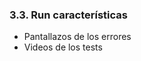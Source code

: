### 3.3. Run características

* Pantallazos de los errores <!-- .element: class="fragment" -->
* Videos de los tests <!-- .element: class="fragment" -->
